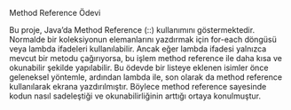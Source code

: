 Method Reference Ödevi

Bu proje, Java’da Method Reference (::) kullanımını göstermektedir. Normalde bir koleksiyonun elemanlarını yazdırmak için for-each döngüsü veya lambda ifadeleri kullanılabilir. Ancak eğer lambda ifadesi yalnızca mevcut bir metodu çağırıyorsa, bu işlem method reference ile daha kısa ve okunabilir şekilde yapılabilir. Bu ödevde bir listeye eklenen isimler önce geleneksel yöntemle, ardından lambda ile, son olarak da method reference kullanılarak ekrana yazdırılmıştır. Böylece method reference sayesinde kodun nasıl sadeleştiği ve okunabilirliğinin arttığı ortaya konulmuştur.